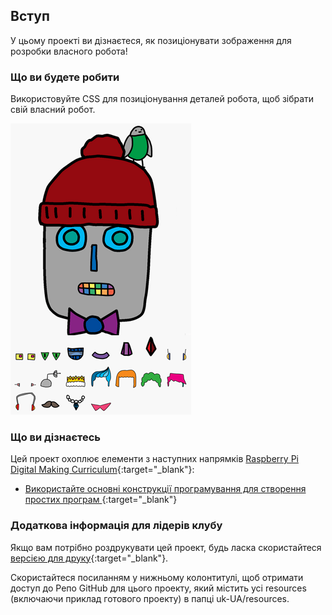 ## Вступ

У цьому проекті ви дізнаєтеся, як позиціонувати зображення для розробки власного робота!

### Що ви будете робити

Використовуйте CSS для позиціонування деталей робота, щоб зібрати свій власний робот.

![скріншот](images/robot-final.png)

### Що ви дізнаєтесь

Цей проект охоплює елементи з наступних напрямків [Raspberry Pi Digital Making Curriculum](http://rpf.io/curriculum){:target="_blank"}:

+ [ Використайте основні конструкції програмування для створення простих програм ](https://www.raspberrypi.org/curriculum/programming/creator){:target="_blank"}

### Додаткова інформація для лідерів клубу

Якщо вам потрібно роздрукувати цей проект, будь ласка скористайтеся [версією для друку](https://projects.raspberrypi.org/uk-UA/projects/build-a-robot/print){:target="_blank"}.

Скористайтеся посиланням у нижньому колонтитулі, щоб отримати доступ до Репо GitHub для цього проекту, який містить усі resources (включаючи приклад готового проекту) в папці uk-UA/resources.